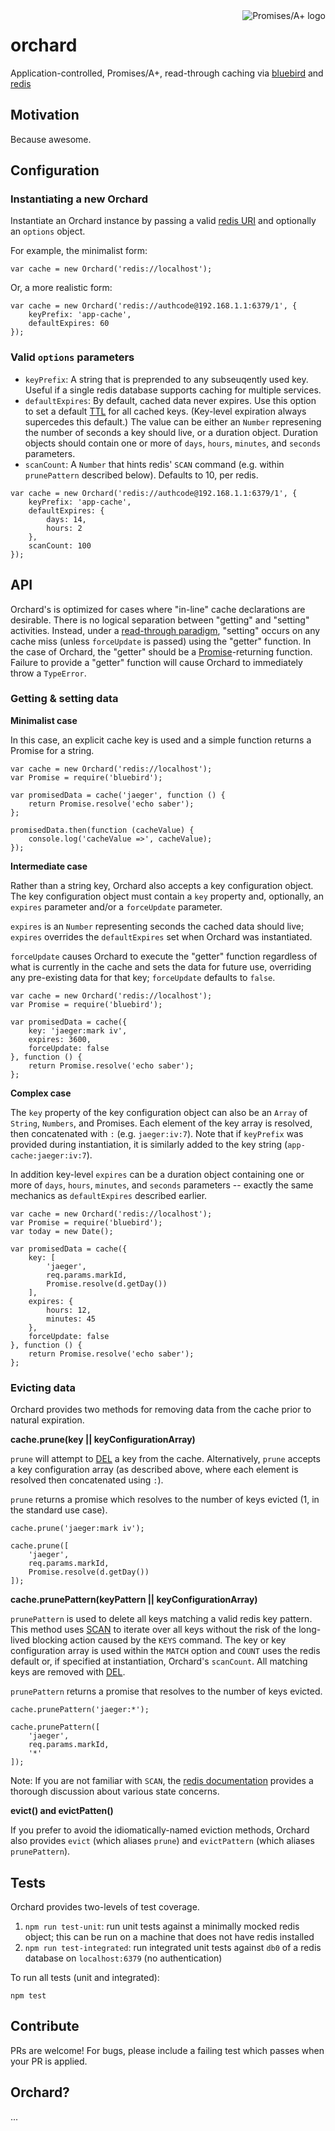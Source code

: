 <a href="http://promisesaplus.com/">
    <img src="http://promisesaplus.com/assets/logo-small.png" alt="Promises/A+ logo" title="Promises/A+ 1.0 compliant" align="right" />
</a>

orchard
=======

Application-controlled, Promises/A+, read-through caching via [bluebird](https://github.com/petkaantonov/bluebird) and [redis](https://github.com/antirez/redis)


## Motivation

Because awesome.


## Configuration

### Instantiating a new Orchard

Instantiate an Orchard instance by passing a valid [redis URI](https://npmjs.org/package/redisuri) and optionally an `options` object.

For example, the minimalist form:

```
var cache = new Orchard('redis://localhost');
```

Or, a more realistic form:

```
var cache = new Orchard('redis://authcode@192.168.1.1:6379/1', {
    keyPrefix: 'app-cache',
    defaultExpires: 60
});
```

###  Valid `options` parameters

- `keyPrefix`: A string that is preprended to any subseuqently used key. Useful if a single redis database supports caching for multiple services.
- `defaultExpires`: By default, cached data never expires. Use this option to set a default [TTL](http://redis.io/commands/ttl) for all cached keys. (Key-level expiration always supercedes this default.) The value can be either an `Number` represening the number of seconds a key should live, or a duration object. Duration objects should contain one or more of `days`, `hours`, `minutes`, and `seconds` parameters.
- `scanCount`: A `Number` that hints redis' `SCAN` command (e.g. within `prunePattern` described below). Defaults to 10, per redis.

```
var cache = new Orchard('redis://authcode@192.168.1.1:6379/1', {
    keyPrefix: 'app-cache',
    defaultExpires: {
        days: 14,
        hours: 2
    },
    scanCount: 100
});
```

## API

Orchard's is optimized for cases where "in-line" cache declarations are desirable. There is no logical separation between "getting" and "setting" activities. Instead, under a [read-through paradigm](https://www.google.com/search?q=read-through+vs+write-throgh+cache), "setting" occurs on any cache miss (unless `forceUpdate` is passed) using the "getter" function. In the case of Orchard, the "getter" should be a [Promise](https://github.com/promises-aplus/promises-spec)-returning function. Failure to provide a "getter" function will cause Orchard to immediately throw a `TypeError`.


### Getting & setting data

**Minimalist case**

In this case, an explicit cache key is used and a simple function returns a Promise for a string.

```
var cache = new Orchard('redis://localhost');
var Promise = require('bluebird');

var promisedData = cache('jaeger', function () {
    return Promise.resolve('echo saber');
};

promisedData.then(function (cacheValue) {
    console.log('cacheValue =>', cacheValue); 
});
```


**Intermediate case**

Rather than a string key, Orchard also accepts a key configuration object. The key configuration object must contain a `key` property and, optionally, an `expires` parameter and/or a `forceUpdate` parameter. 

`expires` is an `Number` representing seconds the cached data should live; `expires` overrides the `defaultExpires` set when Orchard was instantiated. 

`forceUpdate` causes Orchard to execute the "getter" function regardless of what is currently in the cache and sets the data for future use, overriding any pre-existing data for that key; `forceUpdate` defaults to `false`.

```
var cache = new Orchard('redis://localhost');
var Promise = require('bluebird');

var promisedData = cache({
    key: 'jaeger:mark iv',
    expires: 3600,
    forceUpdate: false
}, function () {
    return Promise.resolve('echo saber');
};
```

**Complex case**

The `key` property of the key configuration object can also be an `Array` of `String`, `Numbers`, and Promises. Each element of the key array is resolved, then concatenated with `:` (e.g. `jaeger:iv:7`). Note that if `keyPrefix` was provided during instantiation, it is similarly added to the key string (`app-cache:jaeger:iv:7`). 

In addition key-level `expires` can be a duration object containing one or more of `days`, `hours`, `minutes`, and `seconds` parameters -- exactly the same mechanics as `defaultExpires` described earlier.

```
var cache = new Orchard('redis://localhost');
var Promise = require('bluebird');
var today = new Date();

var promisedData = cache({
    key: [
        'jaeger',
        req.params.markId,
        Promise.resolve(d.getDay())
    ],
    expires: {
        hours: 12,
        minutes: 45
    },
    forceUpdate: false
}, function () {
    return Promise.resolve('echo saber');
};
```

### Evicting data

Orchard provides two methods for removing data from the cache prior to natural expiration.


**cache.prune(key || keyConfigurationArray)**

`prune` will attempt to [DEL](http://redis.io/commands/del) a key from the cache. Alternatively, `prune` accepts a key configuration array (as described above, where each element is resolved then concatenated using `:`).

`prune` returns a promise which resolves to the number of keys evicted (1, in the standard use case).

```
cache.prune('jaeger:mark iv');

cache.prune([
    'jaeger',
    req.params.markId,
    Promise.resolve(d.getDay())
]);
```


**cache.prunePattern(keyPattern || keyConfigurationArray)**

`prunePattern` is used to delete all keys matching a valid redis key pattern. This method uses [SCAN](http://redis.io/commands/scan) to iterate over all keys without the risk of the long-lived blocking action caused by the `KEYS` command. The key or key configuration array is used within the `MATCH` option and `COUNT` uses the redis default or, if specified at instantiation, Orchard's `scanCount`. All matching keys are removed with [DEL](http://redis.io/commands/del).

`prunePattern` returns a promise that resolves to the number of keys evicted.

```
cache.prunePattern('jaeger:*');

cache.prunePattern([
    'jaeger',
    req.params.markId,
    '*'
]);
```

Note: If you are not familiar with `SCAN`, the [redis documentation](http://redis.io/commands/scan) provides a thorough discussion about various state concerns.


**evict() and evictPatten()**

If you prefer to avoid the idiomatically-named eviction methods, Orchard also provides `evict` (which aliases `prune`) and `evictPattern` (which aliases `prunePattern`).


## Tests

Orchard provides two-levels of test coverage.

1. `npm run test-unit`: run unit tests against a minimally mocked redis object; this can be run on a machine that does not have redis installed
2. `npm run test-integrated`: run integrated unit tests against `db0` of a redis database on `localhost:6379` (no authentication)

To run all tests (unit and integrated):

```
npm test
```


## Contribute

PRs are welcome! For bugs, please include a failing test which passes when your PR is applied.


## Orchard?

...
